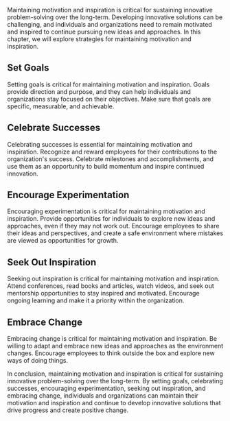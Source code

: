 
Maintaining motivation and inspiration is critical for sustaining innovative problem-solving over the long-term. Developing innovative solutions can be challenging, and individuals and organizations need to remain motivated and inspired to continue pursuing new ideas and approaches. In this chapter, we will explore strategies for maintaining motivation and inspiration.

Set Goals
---------

Setting goals is critical for maintaining motivation and inspiration. Goals provide direction and purpose, and they can help individuals and organizations stay focused on their objectives. Make sure that goals are specific, measurable, and achievable.

Celebrate Successes
-------------------

Celebrating successes is essential for maintaining motivation and inspiration. Recognize and reward employees for their contributions to the organization's success. Celebrate milestones and accomplishments, and use them as an opportunity to build momentum and inspire continued innovation.

Encourage Experimentation
-------------------------

Encouraging experimentation is critical for maintaining motivation and inspiration. Provide opportunities for individuals to explore new ideas and approaches, even if they may not work out. Encourage employees to share their ideas and perspectives, and create a safe environment where mistakes are viewed as opportunities for growth.

Seek Out Inspiration
--------------------

Seeking out inspiration is critical for maintaining motivation and inspiration. Attend conferences, read books and articles, watch videos, and seek out mentorship opportunities to stay inspired and motivated. Encourage ongoing learning and make it a priority within the organization.

Embrace Change
--------------

Embracing change is critical for maintaining motivation and inspiration. Be willing to adapt and embrace new ideas and approaches as the environment changes. Encourage employees to think outside the box and explore new ways of doing things.

In conclusion, maintaining motivation and inspiration is critical for sustaining innovative problem-solving over the long-term. By setting goals, celebrating successes, encouraging experimentation, seeking out inspiration, and embracing change, individuals and organizations can maintain their motivation and inspiration and continue to develop innovative solutions that drive progress and create positive change.
